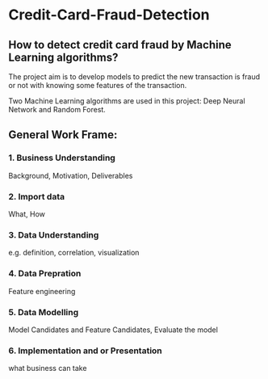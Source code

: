 # Credit-Card-Fraud-Detection

## How to detect credit card fraud by Machine Learning algorithms?

 The project aim is to develop models to predict the new transaction is fraud or not with knowing some features of the transaction.
 
 Two Machine Learning algorithms are used in this project: Deep Neural Network and Random Forest.
 
## General Work Frame:
 
### 1. Business Understanding
Background, Motivation, Deliverables
### 2. Import data 
What, How
### 3. Data Understanding 
e.g. definition, correlation, visualization
### 4. Data Prepration
Feature engineering
### 5. Data Modelling
Model Candidates and Feature Candidates, Evaluate the model
### 6. Implementation and or Presentation
what business can take

